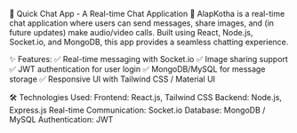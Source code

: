 📌 Quick Chat App - A Real-time Chat Application
🚀 AlapKotha is a real-time chat application where users can send messages, share images, and (in future updates) make audio/video calls. Built using React, Node.js, Socket.io, and MongoDB, this app provides a seamless chatting experience.

✨ Features:
✅ Real-time messaging with Socket.io
✅ Image sharing support
✅ JWT authentication for user login
✅ MongoDB/MySQL for message storage
✅ Responsive UI with Tailwind CSS / Material UI

🛠️ Technologies Used:
Frontend: React.js, Tailwind CSS
Backend: Node.js, Express.js
Real-time Communication: Socket.io
Database: MongoDB / MySQL
Authentication: JWT